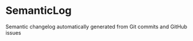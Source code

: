 SemanticLog
===========

Semantic changelog automatically generated from Git commits and GitHub issues
